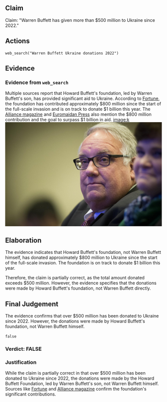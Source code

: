 ## Claim
Claim: "Warren Buffett has given more than $500 million to Ukraine since 2022."

## Actions
```
web_search("Warren Buffett Ukraine donations 2022")
```

## Evidence
### Evidence from `web_search`
Multiple sources report that Howard Buffett's foundation, led by Warren Buffett's son, has provided significant aid to Ukraine. According to [Fortune](https://fortune.com/2025/04/07/warren-buffetts-son-is-on-track-to-donate-1-billion-in-aid-to-ukraine-this-year-and-pledges-to-continue-despite-trumps-shaky-relations/), the foundation has contributed approximately $800 million since the start of the full-scale invasion and is on track to donate $1 billion this year. The [Alliance magazine](https://www.alliancemagazine.org/blog/howard-buffett-maintains-ukraine-philanthropy-despite-deteriorating-us-support/) and [Euromaidan Press](https://euromaidanpress.com/2025/04/08/buffetts-foundation-committed-to-surpassing-1-billion-in-aid-to-ukraine-this-year/) also mention the $800 million contribution and the goal to surpass $1 billion in aid. <image:k> ![image 9537](media/2025-08-30_22-11-1756591892-577756.jpg)


## Elaboration
The evidence indicates that Howard Buffett's foundation, not Warren Buffett himself, has donated approximately $800 million to Ukraine since the start of the full-scale invasion. The foundation is on track to donate $1 billion this year.

Therefore, the claim is partially correct, as the total amount donated exceeds $500 million. However, the evidence specifies that the donations were made by Howard Buffett's foundation, not Warren Buffett directly.


## Final Judgement
The evidence confirms that over $500 million has been donated to Ukraine since 2022. However, the donations were made by Howard Buffett's foundation, not Warren Buffett himself.

`false`

### Verdict: FALSE

### Justification
While the claim is partially correct in that over $500 million has been donated to Ukraine since 2022, the donations were made by the Howard Buffett Foundation, led by Warren Buffett's son, not Warren Buffett himself. Sources like [Fortune](https://fortune.com/2025/04/07/warren-buffetts-son-is-on-track-to-donate-1-billion-in-aid-to-ukraine-this-year-and-pledges-to-continue-despite-trumps-shaky-relations/) and [Alliance magazine](https://www.alliancemagazine.org/blog/howard-buffett-maintains-ukraine-philanthropy-despite-deteriorating-us-support/) confirm the foundation's significant contributions.
